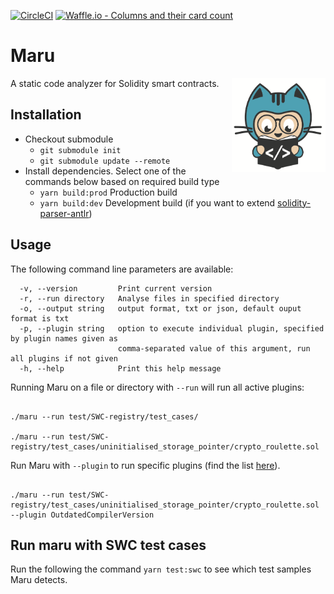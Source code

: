 [![CircleCI](https://circleci.com/gh/thec00n/maru/tree/master.svg?style=svg&circle-token=842b09eb6f78f1b2c42b18e3e7d354d2264de3ae)](https://circleci.com/gh/thec00n/maru/tree/master)
[![Waffle.io - Columns and their card count](https://badge.waffle.io/b9e80431029c41302ed88254bb7b9633.svg?columns=all)](https://waffle.io/thec00n/maru)

# Maru 

<img height="150px" Hspace="0" Vspace="0" align="right" src="static/maru.png"/> 

A static code analyzer for Solidity smart contracts. 


## Installation

* Checkout submodule
  - `git submodule init`
  - `git submodule update --remote`
* Install dependencies. Select one of the commands below based on required build type
  - `yarn build:prod` Production build
  - `yarn build:dev` Development build (if you want to extend [solidity-parser-antlr](https://github.com/thec00n/solidity-parser-antlr)) 
    
## Usage

The following command line parameters are available:

```console
  -v, --version         Print current version                                                         
  -r, --run directory   Analyse files in specified directory                                          
  -o, --output string   output format, txt or json, default ouput format is txt                       
  -p, --plugin string   option to execute individual plugin, specified by plugin names given as       
                        comma-separated value of this argument, run all plugins if not given          
  -h, --help            Print this help message  
```

Running Maru on a file or directory with `--run` will run all active plugins:

```console

./maru --run test/SWC-registry/test_cases/

./maru --run test/SWC-registry/test_cases/uninitialised_storage_pointer/crypto_roulette.sol 

```

Run Maru with `--plugin` to run specific plugins (find the list [here](https://github.com/thec00n/maru/blob/master/config/config.json)). 

```console

./maru --run test/SWC-registry/test_cases/uninitialised_storage_pointer/crypto_roulette.sol --plugin OutdatedCompilerVersion

```

## Run maru with SWC test cases 

Run the following the command `yarn test:swc` to see which test samples Maru detects. 
